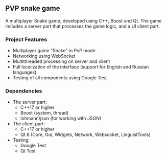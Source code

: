 ## PVP snake game
A multiplayer Snake game, developed using C++, Boost and Qt. The game includes a server part that processes the game logic, and a UI client part.

### Project Features
* Multiplayer game "Snake" in PvP mode
* Networking using WebSocket
* Multithreaded processing on server and client
* Full localization of the interface (support for English and Russian languages)
* Testing of all components using Google Test

### Dependencies
* The server part:
  * C++17 or higher
  * Boost (system, thread)
  * lohmann/json (for working with JSON)
* The client part:
  * C++17 or higher
  * Qt 6 (Core, Gui, Widgets, Network, Websocket, LinguistTools)
* Testing:
  * Google Test
  * Qt Test
